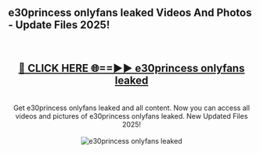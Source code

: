 <h2>e30princess onlyfans leaked Videos And Photos - Update Files 2025!</h2>
<br>
<div align="center">
<h2><a href="https://top-ai-tools.click/QrbHav" rel="nofollow">🔴 CLICK HERE 🌐==►► e30princess onlyfans leaked</a></h2>
<br>
Get e30princess onlyfans leaked and all content. Now you can access all videos and pictures of e30princess onlyfans leaked. New Updated Files 2025!
<br>
<br>
<a href="https://top-ai-tools.click/QrbHav" rel="nofollow" data-target="animated-image.originalLink"><img src="https://i.ibb.co.com/WyWwxjT/player-gif2.gif" alt="e30princess onlyfans leaked" style="max-width: 100%; display: inline-block;" data-target="animated-image.originalImage"></a>
</div>
<br>
